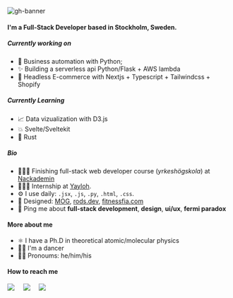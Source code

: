 ![gh-banner](https://user-images.githubusercontent.com/23285531/149622316-5c9af835-5ef2-41c0-99c6-e41ed262c0ef.png)

#### I'm a Full-Stack Developer based in Stockholm, Sweden.

##### Currently working on

- 🤖 Business automation with Python;
- ✨ Building a serverless api Python/Flask + AWS lambda
- 🛒 Headless E-commerce with Nextjs + Typescript + Tailwindcss + Shopify

##### Currently Learning

- 📈 Data vizualization with D3.js
- 💥 Svelte/Sveltekit
- 🦀 Rust

##### Bio

- 🧑🏽‍🎓 Finishing full-stack web developer course (*yrkeshögskola*) at [Nackademin](https://nackademin.se/utbildningar/webbutvecklare-fullstack-open-source/)
- 👨🏽‍💻 Internship at [Yayloh](https://yayloh.com). 
- ⚙️  I use daily: `.jsx`, `.js`, `.py`, `.html`, `.css`.
- 💅 Designed: [MOG](https://marsianog.com), [rods.dev](https://rods.dev), [fitnessfia.com](https://fitnessfia.com/home)
- 💬 Ping me about **full-stack development**, **design**, **ui/ux**,  **fermi paradox**

#### More about me

- ⚛️ I have a Ph.D in theoretical atomic/molecular physics
- 💃🏽 I'm a dancer
- ✌🏽 Pronoums: he/him/his

#### How to reach me

<p align="left">
  <a href="mailto:rfn900@gmail.com?subject=Hello%20Rodrigo"><img src="https://img.shields.io/badge/gmail-%23D14836.svg?&style=for-the-badge&logo=gmail&logoColor=white" /></a>&nbsp;&nbsp;&nbsp;&nbsp;
  <a href="https://www.linkedin.com/in/rodrigofnascimento/"><img src="https://img.shields.io/badge/linkedin-%230077B5.svg?&style=for-the-badge&logo=linkedin&logoColor=white" /></a>&nbsp;&nbsp;&nbsp;&nbsp;
  </a>
  <a href="https://rods.dev/"><img src="https://img.shields.io/badge/-Portfolio-yellow?style=for-the-badge&logo=appveyor&logoColor=black" /></a>&nbsp;&nbsp;&nbsp;&nbsp;
  </a>
</p>
